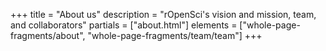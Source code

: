 +++
title = "About us"
description = "rOpenSci's vision and mission, team, and collaborators"
partials = ["about.html"]
elements = ["whole-page-fragments/about", "whole-page-fragments/team/team"]
+++

